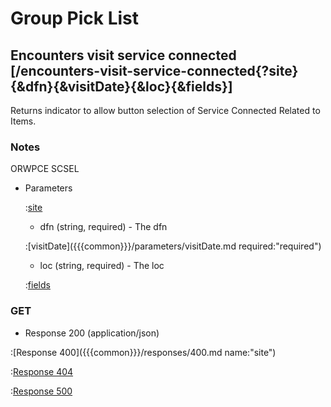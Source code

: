 # Group Pick List

## Encounters visit service connected [/encounters-visit-service-connected{?site}{&dfn}{&visitDate}{&loc}{&fields}]

Returns indicator to allow button selection of Service Connected Related to Items.

### Notes

ORWPCE SCSEL

+ Parameters

    :[site]({{{common}}}/parameters/site.md)

    + dfn (string, required) - The dfn

    :[visitDate]({{{common}}}/parameters/visitDate.md required:"required")

    + loc (string, required) - The loc

    :[fields]({{{common}}}/parameters/fields.md)

### GET

+ Response 200 (application/json)

:[Response 400]({{{common}}}/responses/400.md name:"site")

:[Response 404]({{{common}}}/responses/404.md)

:[Response 500]({{{common}}}/responses/500.md)


